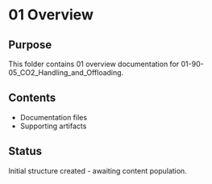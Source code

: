 # 01 Overview

## Purpose
This folder contains 01 overview documentation for 01-90-05_CO2_Handling_and_Offloading.

## Contents
- Documentation files
- Supporting artifacts

## Status
Initial structure created - awaiting content population.
